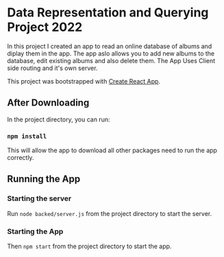# Data Representation and Querying Project 2022

In this project I created an app to read an online database of albums and diplay them in the app.
The app aslo allows you to add new albums to the database, edit existing albums and also delete them.
The App Uses Client side routing and it's own server.

This project was bootstrapped with [Create React App](https://github.com/facebook/create-react-app).

## After Downloading

In the project directory, you can run:

### `npm install`
This will allow the app to download all other packages need to run the app correctly.

## Running the App
### Starting the server
Run `node backed/server.js` from the project directory to start the server.

### Starting the App
Then `npm start` from the project directory to start the app.
